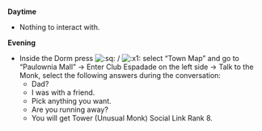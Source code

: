 **Daytime**

- Nothing to interact with.

**Evening**

- Inside the Dorm press ![:sq:](https://www.powerpyx.com/wp-includes/images/smilies/square.png) / ![:x1:](https://www.powerpyx.com/wp-includes/images/smilies/x1.png) select “Town Map” and go to “Paulownia Mall” -> Enter Club Espadade on the left side -> Talk to the Monk, select the following answers during the conversation:
  - Dad?
  - I was with a friend.
  - Pick anything you want.
  - Are you running away?
  - You will get Tower (Unusual Monk) Social Link Rank 8.

